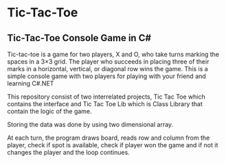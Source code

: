 # Tic-Tac-Toe
## Tic-Tac-Toe Console Game in C#

Tic-tac-toe  is a game for two players, X and O, who take turns marking the spaces in a 3×3 grid. The player who succeeds in placing three of their marks in a horizontal, vertical, or diagonal row wins the game. This is a simple console game with two players for playing with your friend and learning C#.NET

This repository consist of two interrelated projects, Tic Tac Toe which contains the interface and Tic Tac Toe Lib which is Class Library that contain the logic of the game.

Storing the data was done by using two dimensional array.

At each turn, the program draws board, reads row and column from the player, check if spot is available, check if player won the game and if not it changes the player and the loop continues.
